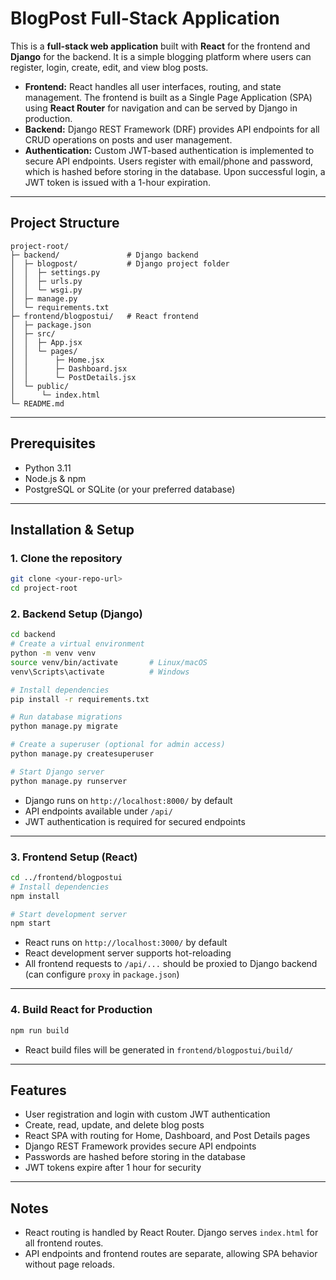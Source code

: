 # BlogPost Full-Stack Application

This is a **full-stack web application** built with **React** for the frontend and **Django** for the backend. It is a simple blogging platform where users can register, login, create, edit, and view blog posts.

* **Frontend:** React handles all user interfaces, routing, and state management. The frontend is built as a Single Page Application (SPA) using **React Router** for navigation and can be served by Django in production.
* **Backend:** Django REST Framework (DRF) provides API endpoints for all CRUD operations on posts and user management.
* **Authentication:** Custom JWT-based authentication is implemented to secure API endpoints. Users register with email/phone and password, which is hashed before storing in the database. Upon successful login, a JWT token is issued with a 1-hour expiration.

---

## Project Structure

```
project-root/
├─ backend/               # Django backend
│  ├─ blogpost/           # Django project folder
│  │  ├─ settings.py
│  │  ├─ urls.py
│  │  └─ wsgi.py
│  ├─ manage.py
│  └─ requirements.txt
├─ frontend/blogpostui/   # React frontend
│  ├─ package.json
│  ├─ src/
│  │  ├─ App.jsx
│  │  └─ pages/
│  │      ├─ Home.jsx
│  │      ├─ Dashboard.jsx
│  │      └─ PostDetails.jsx
│  └─ public/
│      └─ index.html
└─ README.md
```

---

## Prerequisites

* Python 3.11
* Node.js & npm
* PostgreSQL or SQLite (or your preferred database)

---

## Installation & Setup

### 1. Clone the repository

```bash
git clone <your-repo-url>
cd project-root
```

### 2. Backend Setup (Django)

```bash
cd backend
# Create a virtual environment
python -m venv venv
source venv/bin/activate       # Linux/macOS
venv\Scripts\activate          # Windows

# Install dependencies
pip install -r requirements.txt

# Run database migrations
python manage.py migrate

# Create a superuser (optional for admin access)
python manage.py createsuperuser

# Start Django server
python manage.py runserver
```

* Django runs on `http://localhost:8000/` by default
* API endpoints available under `/api/`
* JWT authentication is required for secured endpoints

---

### 3. Frontend Setup (React)

```bash
cd ../frontend/blogpostui
# Install dependencies
npm install

# Start development server
npm start
```

* React runs on `http://localhost:3000/` by default
* React development server supports hot-reloading
* All frontend requests to `/api/...` should be proxied to Django backend (can configure `proxy` in `package.json`)

---

### 4. Build React for Production

```bash
npm run build
```

* React build files will be generated in `frontend/blogpostui/build/`

---

## Features

* User registration and login with custom JWT authentication
* Create, read, update, and delete blog posts
* React SPA with routing for Home, Dashboard, and Post Details pages
* Django REST Framework provides secure API endpoints
* Passwords are hashed before storing in the database
* JWT tokens expire after 1 hour for security

---

## Notes

* React routing is handled by React Router. Django serves `index.html` for all frontend routes.
* API endpoints and frontend routes are separate, allowing SPA behavior without page reloads.
